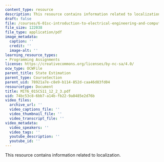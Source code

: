 ```yaml
---
content_type: resource
description: This resource contains information related to localization.
draft: false
file: /courses/6-01sc-introduction-to-electrical-engineering-and-computer-science-i-spring-2011/74bc53c86bb7a14bfb229a8485e2d76b_MIT6_01SCS11_12_2_3.pdf
file_size: 122038
file_type: application/pdf
image_metadata:
  caption: ''
  credit: ''
  image-alt: ''
learning_resource_types:
- Programming Assignments
license: https://creativecommons.org/licenses/by-nc-sa/4.0/
ocw_type: OCWFile
parent_title: State Estimation
parent_type: CourseSection
parent_uid: 78921a7e-c8e9-b114-852d-caa46d83fd04
resourcetype: Document
title: MIT6_01SCS11_12_2_3.pdf
uid: 74bc53c8-6bb7-a14b-fb22-9a8485e2d76b
video_files:
  archive_url: ''
  video_captions_file: ''
  video_thumbnail_file: ''
  video_transcript_file: ''
video_metadata:
  video_speakers: ''
  video_tags: ''
  youtube_description: ''
  youtube_id: ''
---
```

This resource contains information related to localization.